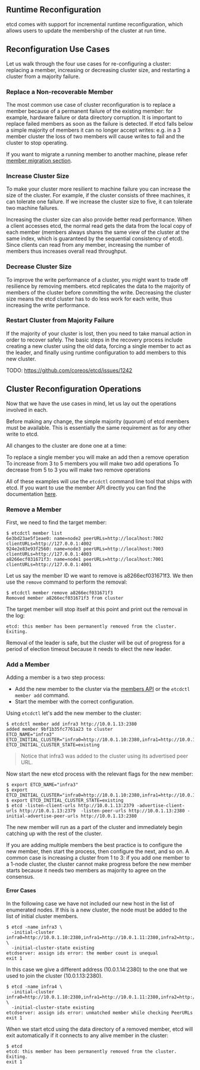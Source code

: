 ## Runtime Reconfiguration

etcd comes with support for incremental runtime reconfiguration, which allows users to update the membership of the cluster at run time.

## Reconfiguration Use Cases

Let us walk through the four use cases for re-configuring a cluster: replacing a member, increasing or decreasing cluster size, and restarting a cluster from a majority failure.

### Replace a Non-recoverable Member

The most common use case of cluster reconfiguration is to replace a member because of a permanent failure of the existing member: for example, hardware failure or data directory corruption.
It is important to replace failed members as soon as the failure is detected.
If etcd falls below a simple majority of members it can no longer accept writes: e.g. in a 3 member cluster the loss of two members will cause writes to fail and the cluster to stop operating.

If you want to migrate a running member to another machine, please refer [member migration section][member migration].

[member migration]: https://github.com/coreos/etcd/blob/master/Documentation/0.5/admin_guide.md#member-migration

### Increase Cluster Size

To make your cluster more resilient to machine failure you can increase the size of the cluster.
For example, if the cluster consists of three machines, it can tolerate one failure.
If we increase the cluster size to five, it can tolerate two machine failures.

Increasing the cluster size can also provide better read performance.
When a client accesses etcd, the normal read gets the data from the local copy of each member (members always shares the same view of the cluster at the same index, which is guaranteed by the sequential consistency of etcd).
Since clients can read from any member, increasing the number of members thus increases overall read throughput.

### Decrease Cluster Size

To improve the write performance of a cluster, you might want to trade off resilience by removing members.
etcd replicates the data to the majority of members of the cluster before committing the write.
Decreasing the cluster size means the etcd cluster has to do less work for each write, thus increasing the write performance.

### Restart Cluster from Majority Failure

If the majority of your cluster is lost, then you need to take manual action in order to recover safely.
The basic steps in the recovery process include creating a new cluster using the old data, forcing a single member to act as the leader, and finally using runtime configuration to add members to this new cluster.

TODO: https://github.com/coreos/etcd/issues/1242

## Cluster Reconfiguration Operations

Now that we have the use cases in mind, let us lay out the operations involved in each.

Before making any change, the simple majority (quorum) of etcd members must be available.
This is essentially the same requirement as for any other write to etcd.

All changes to the cluster are done one at a time:

To replace a single member you will make an add then a remove operation
To increase from 3 to 5 members you will make two add operations
To decrease from 5 to 3 you will make two remove operations

All of these examples will use the `etcdctl` command line tool that ships with etcd.
If you want to use the member API directly you can find the documentation [here](https://github.com/coreos/etcd/blob/master/Documentation/0.5/other_apis.md).

### Remove a Member

First, we need to find the target member:

```
$ etcdctl member list
6e3bd23ae5f1eae0: name=node2 peerURLs=http://localhost:7002 clientURLs=http://127.0.0.1:4002
924e2e83e93f2560: name=node3 peerURLs=http://localhost:7003 clientURLs=http://127.0.0.1:4003
a8266ecf031671f3: name=node1 peerURLs=http://localhost:7001 clientURLs=http://127.0.0.1:4001
```

Let us say the member ID we want to remove is a8266ecf031671f3.
We then use the `remove` command to perform the removal:

```
$ etcdctl member remove a8266ecf031671f3
Removed member a8266ecf031671f3 from cluster
```

The target member will stop itself at this point and print out the removal in the log:

```
etcd: this member has been permanently removed from the cluster. Exiting.
```

Removal of the leader is safe, but the cluster will be out of progress for a period of election timeout because it needs to elect the new leader.

### Add a Member

Adding a member is a two step process:

 * Add the new member to the cluster via the [members API](https://github.com/coreos/etcd/blob/master/Documentation/0.5/other_apis.md#post-v2members) or the `etcdctl member add` command.
 * Start the member with the correct configuration.

Using `etcdctl` let's add the new member to the cluster:

```
$ etcdctl member add infra3 http://10.0.1.13:2380
added member 9bf1b35fc7761a23 to cluster
ETCD_NAME="infra3"
ETCD_INITIAL_CLUSTER="infra0=http://10.0.1.10:2380,infra1=http://10.0.1.11:2380,infra2=http://10.0.1.12:2380,infra3=http://10.0.1.13:2380"
ETCD_INITIAL_CLUSTER_STATE=existing
```

> Notice that infra3 was added to the cluster using its advertised peer URL.

Now start the new etcd process with the relevant flags for the new member:

```
$ export ETCD_NAME="infra3"
$ export ETCD_INITIAL_CLUSTER="infra0=http://10.0.1.10:2380,infra1=http://10.0.1.11:2380,infra2=http://10.0.1.12:2380,infra3=http://10.0.1.13:2380"
$ export ETCD_INITIAL_CLUSTER_STATE=existing
$ etcd -listen-client-urls http://10.0.1.13:2379 -advertise-client-urls http://10.0.1.13:2379  -listen-peer-urls http://10.0.1.13:2380 -initial-advertise-peer-urls http://10.0.1.13:2380
```

The new member will run as a part of the cluster and immediately begin catching up with the rest of the cluster.

If you are adding multiple members the best practice is to configure the new member, then start the process, then configure the next, and so on.
A common case is increasing a cluster from 1 to 3: if you add one member to a 1-node cluster, the cluster cannot make progress before the new member starts because it needs two members as majority to agree on the consensus.

#### Error Cases

In the following case we have not included our new host in the list of enumerated nodes.
If this is a new cluster, the node must be added to the list of initial cluster members.

```
$ etcd -name infra3 \
  -initial-cluster infra0=http://10.0.1.10:2380,infra1=http://10.0.1.11:2380,infra2=http://10.0.1.12:2380 \
  -initial-cluster-state existing
etcdserver: assign ids error: the member count is unequal
exit 1
```

In this case we give a different address (10.0.1.14:2380) to the one that we used to join the cluster (10.0.1.13:2380).

```
$ etcd -name infra4 \
  -initial-cluster infra0=http://10.0.1.10:2380,infra1=http://10.0.1.11:2380,infra2=http://10.0.1.12:2380,infra4=http://10.0.1.14:2380 \
  -initial-cluster-state existing
etcdserver: assign ids error: unmatched member while checking PeerURLs
exit 1
```

When we start etcd using the data directory of a removed member, etcd will exit automatically if it connects to any alive member in the cluster:

```
$ etcd
etcd: this member has been permanently removed from the cluster. Exiting.
exit 1
```
